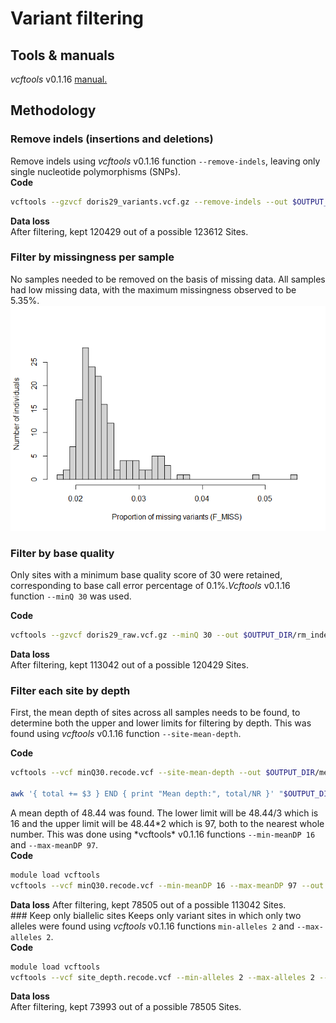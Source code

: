 # Variant filtering

## Tools & manuals

*vcftools* v0.1.16 [manual.](https://vcftools.github.io/man_latest.html)

## Methodology

### Remove indels (insertions and deletions)

Remove indels using *vcftools* v0.1.16 function `--remove-indels`,
leaving only single nucleotide polymorphisms (SNPs).  
**Code**

``` bash
vcftools --gzvcf doris29_variants.vcf.gz --remove-indels --out $OUTPUT_DIR/rm_indels.vcf --recode --recode-INFO-all
```

**Data loss**  
After filtering, kept 120429 out of a possible 123612 Sites.

### Filter by missingness per sample

No samples needed to be removed on the basis of missing data. All
samples had low missing data, with the maximum missingness observed to
be 5.35%.  
![](3_variant_filtering_files/figure-markdown_github/unnamed-chunk-1-1.png)

### Filter by base quality

Only sites with a minimum base quality score of 30 were retained,
corresponding to base call error percentage of 0.1%.*Vcftools* v0.1.16
function `--minQ 30` was used.

**Code**

``` bash
vcftools --gzvcf doris29_raw.vcf.gz --minQ 30 --out $OUTPUT_DIR/rm_indels.vcf --recode --recode-INFO-all
```

**Data loss**  
After filtering, kept 113042 out of a possible 120429 Sites.

### Filter each site by depth

First, the mean depth of sites across all samples needs to be found, to
determine both the upper and lower limits for filtering by depth. This
was found using *vcftools* v0.1.16 function `--site-mean-depth`.

**Code**

``` bash
vcftools --vcf minQ30.recode.vcf --site-mean-depth --out $OUTPUT_DIR/meanDP

awk '{ total += $3 } END { print "Mean depth:", total/NR }' "$OUTPUT_DIR/meanDP.ldepth.mean"
```

A mean depth of 48.44 was found. The lower limit will be 48.44/3 which
is 16 and the upper limit will be 48.44*2 which is 97, both to the
nearest whole number. This was done using *vcftools\* v0.1.16 functions
`--min-meanDP 16` and `--max-meanDP 97`.  
**Code**

``` bash
module load vcftools
vcftools --vcf minQ30.recode.vcf --min-meanDP 16 --max-meanDP 97 --out $OUTPUT_DIR/site_depth --recode --recode-INFO-all
```

**Data loss** After filtering, kept 78505 out of a possible 113042
Sites.  
\### Keep only biallelic sites Keeps only variant sites in which only
two alleles were found using *vcftools* v0.1.16 functions
`min-alleles 2` and `--max-alleles 2`.  
**Code**

``` bash
module load vcftools
vcftools --vcf site_depth.recode.vcf --min-alleles 2 --max-alleles 2 --out $OUTPUT_DIR/biallelic_sites --recode --recode-INFO-all
```

**Data loss**  
After filtering, kept 73993 out of a possible 78505 Sites.
